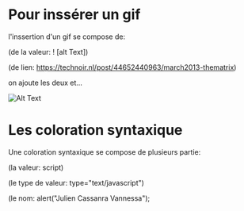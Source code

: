 Pour inssérer un gif
====================

l'inssertion d'un gif se compose de:

(de la valeur: ! [alt Text])

(de lien: https://technoir.nl/post/44652440963/march2013-thematrix)

on ajoute les deux et...

![Alt Text](https://technoir.nl/post/44652440963/march2013-thematrix)

Les coloration syntaxique
=========================

Une coloration syntaxique se compose de plusieurs partie:

(la valeur: script)

(le type de valeur: type="text/javascript")

(le nom: alert("Julien Cassanra Vannessa");


<script type="text/javascript">
    alert("Julien Cassanra Vannessa");
</script>

